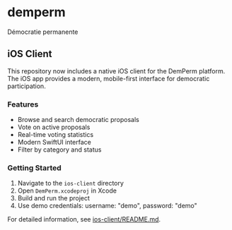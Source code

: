 # demperm
Démocratie permanente

## iOS Client

This repository now includes a native iOS client for the DemPerm platform. The iOS app provides a modern, mobile-first interface for democratic participation.

### Features
- Browse and search democratic proposals
- Vote on active proposals
- Real-time voting statistics
- Modern SwiftUI interface
- Filter by category and status

### Getting Started
1. Navigate to the `ios-client` directory
2. Open `DemPerm.xcodeproj` in Xcode
3. Build and run the project
4. Use demo credentials: username: "demo", password: "demo"

For detailed information, see [ios-client/README.md](ios-client/README.md).
